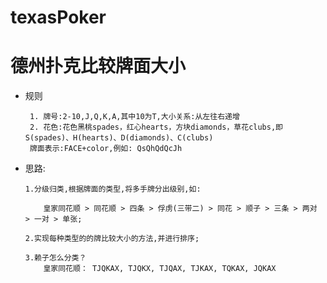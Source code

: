 # texasPoker


# 德州扑克比较牌面大小
*  规则

        1. 牌号:2-10,J,Q,K,A,其中10为T,大小关系:从左往右递增
        2. 花色:花色黑桃spades，红心hearts，方块diamonds，草花clubs,即S(spades)、H(hearts)、D(diamonds)、C(clubs)
        牌面表示:FACE+color,例如: QsQhQdQcJh

*   思路: 
	
		1.分级归类,根据牌面的类型,将多手牌分出级别,如:
		    
		    皇家同花顺 > 同花顺 > 四条 > 俘虏(三带二) > 同花 > 顺子 > 三条 > 两对 > 一对 > 单张;
		    
		2.实现每种类型的的牌比较大小的方法,并进行排序;
		
		3.赖子怎么分类？
		    皇家同花顺： TJQKAX, TJQKX, TJQAX, TJKAX, TQKAX, JQKAX
